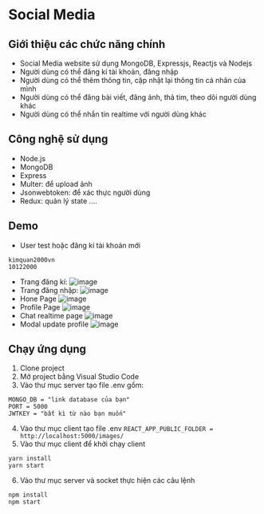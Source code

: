 # Social Media 

## Giới thiệu các chức năng chính
 
- Social Media website sử dụng MongoDB, Expressjs, Reactjs và Nodejs
- Người dùng có thể đăng kí tài khoản, đăng nhập
- Người dùng có thể thêm thông tin, cập nhật lại thông tin cá nhân của mình
- Người dùng có thể đăng bài viết, đăng ảnh, thả tim, theo dõi người dùng khác
- Người dùng có thể nhắn tin realtime với người dùng khác

## Công nghệ sử dụng

- Node.js
- MongoDB
- Express
- Multer: để upload ảnh
- Jsonwebtoken: để xác thực người dùng
- Redux: quản lý state
....

## Demo
- User test hoặc đăng kí tài khoản mới
```
kimquan2000vn
10122000
```
- Trang đăng kí:
![image](https://user-images.githubusercontent.com/54978467/196160865-77e57e98-fade-4830-a294-2759d2ef762c.png)
- Trang đăng nhập:
![image](https://user-images.githubusercontent.com/54978467/196160904-ce28006f-a518-4853-9dc3-a6d59af4fd77.png)
- Hone Page
![image](https://user-images.githubusercontent.com/54978467/196153330-6b6ad0cb-1214-4d78-b08f-8a0db1d16e8c.png)
- Profile Page
![image](https://user-images.githubusercontent.com/54978467/196153300-4321e9f7-df5c-47b8-a035-63068ab8620c.png)
- Chat realtime page
![image](https://user-images.githubusercontent.com/54978467/196153483-a1798b19-0c01-4e35-acaf-42f16377faf8.png)
- Modal update profile
![image](https://user-images.githubusercontent.com/54978467/196154149-286b3761-e6c8-4192-a2cf-2b60e5972630.png)

## Chạy ứng dụng
1. Clone project 
2. Mở project bằng Visual Studio Code
3. Vào thư mục server tạo file .env gồm:
```
MONGO_DB = "link database của bạn"
PORT = 5000
JWTKEY = "bất kì từ nào bạn muốn"
 ```
 4. Vào thư mục client tạo file .env 
 ```REACT_APP_PUBLIC_FOLDER = http://localhost:5000/images/```
 5. Vào thư mục client để khởi chạy client 
 ``` 
 yarn install
 yarn start
 ```
 6. Vào thư mục server và socket thực hiện các câu lệnh
 ```
 npm install
 npm start
 ```
